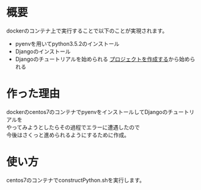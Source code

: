 # 概要
dockerのコンテナ上で実行することで以下のことが実現されます。  
- pyenvを用いてpython3.5.2のインストール  
- Djangoのインストール  
- Djangoのチュートリアルを始められる
[プロジェクトを作成する](https://docs.djangoproject.com/ja/1.10/intro/tutorial01/#creating-a-project)から始められる  

# 作った理由
dockerのcentos7のコンテナでpyenvをインストールしてDjangoのチュートリアルを  
やってみようとしたらその過程でエラーに遭遇したので  
今後はさくっと進められるようにするために作成。  

# 使い方
centos7のコンテナでconstructPython.shを実行します。  
